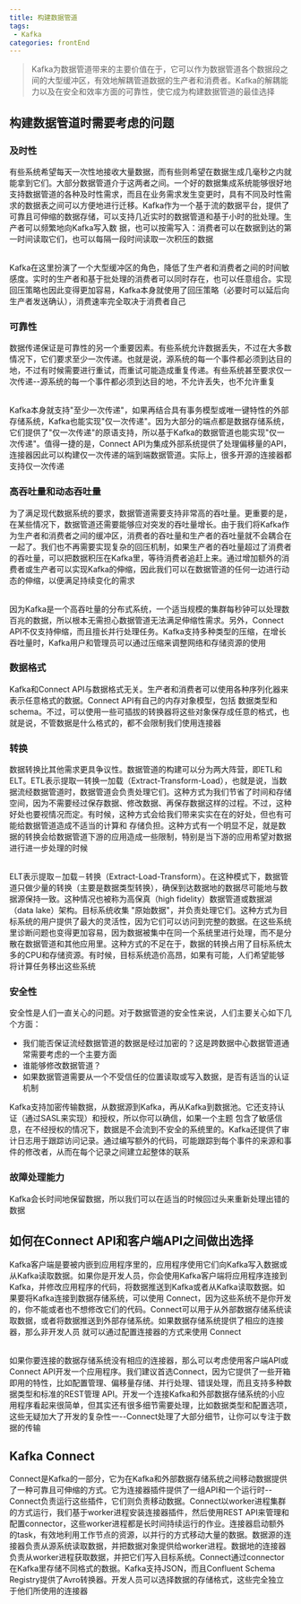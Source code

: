 ```yaml
---
title: 构建数据管道
tags: 
 - Kafka
categories: frontEnd
---
```


>Kafka为数据管道带来的主要价值在于，它可以作为数据管道各个数据段之间的大型缓冲区，有效地解耦管道数据的生产者和消费者。Kafka的解耦能力以及在安全和效率方面的可靠性，使它成为构建数据管道的最佳选择

## 构建数据管道时需要考虑的问题
### 及时性
有些系统希望每天一次性地接收大量数据，而有些则希望在数据生成几毫秒之内就能拿到它们。大部分数据管道介于这两者之间。一个好的数据集成系统能够很好地支持数据管道的各种及时性需求，而且在业务需求发生变更时，具有不同及时性需求的数据表之间可以方便地进行迁移。Kafka作为一个基于流的数据平台，提供了可靠且可伸缩的数据存储，可以支持几近实时的数据管道和基于小时的批处理。生产者可以频繁地向Kafka写入数 据，也可以按需写入：消费者可以在数据到达的第一时间读取它们，也可以每隔一段时间读取一次积压的数据

&emsp;  
Kafka在这里扮演了一个大型缓冲区的角色，降低了生产者和消费者之间的时间敏感度。实时的生产者和基于批处理的消费者可以同时存在，也可以任意组合。实现回压策略也因此变得更加容易，Kafka本身就使用了回压策略（必要时可以延后向生产者发送确认），消费速率完全取决于消费者自己

### 可靠性
数据传递保证是可靠性的另一个重要因素。有些系统允许数据丢失，不过在大多数情况下，它们要求至少一次传递。也就是说，源系统的每一个事件都必须到达目的地，不过有时候需要进行重试，而重试可能造成重复传递。有些系统甚至要求仅一次传递--源系统的每一个事件都必须到达目的地，不允许丢失，也不允许重复

&emsp;  
Kafka本身就支持"至少一次传递"，如果再结合具有事务模型或唯一键特性的外部存储系统，Kafka也能实现"仅一次传递"。因为大部分的端点都是数据存储系统，它们提供了"仅一次传递"的原语支持，所以基于Kafka的数据管道也能实现"仅一次传递"。值得一捷的是，Connect API为集成外部系统提供了处理偏移量的API，连接器因此可以构建仅一次传递的端到端数据管道。实际上，很多开源的连接器都支持仅一次传递

### 高吞吐量和动态吞吐量
为了满足现代数据系统的要求，数据管道需要支持非常高的吞吐量。更重要的是，在某些情况下，数据管道还需要能够应对突发的吞吐量增长。由于我们将Kafka作为生产者和消费者之间的缓冲区，消费者的吞吐量和生产者的吞吐量就不会耦合在一起了。我们也不再需要实现复杂的回压机制，如果生产者的吞吐量超过了消费者的吞吐量，可以把数据积压在Kafka里，等待消费者追赶上来。通过增加额外的消费者或生产者可以实现Kafka的伸缩，因此我们可以在数据管道的任何一边进行动态的伸缩，以便满足持续变化的需求

&emsp;  
因为Kafka是一个高吞吐量的分布式系统，一个适当规模的集群每秒钟可以处理数百兆的数据，所以根本无需担心数据管道无法满足伸缩性需求。另外，Connect API不仅支持伸缩，而且擅长并行处理任务。Kafka支持多种类型的压缩，在增长吞吐量时，Kafka用户和管理员可以通过压缩来调整网络和存储资源的使用

### 数据格式
Kafka和Connect API与数据格式无关。生产者和消费者可以使用各种序列化器来表示任意格式的数据。Connect API有自己的内存对象模型，包括 数据类型和schema。不过，可以使用一些可插拔的转换器将这些对象保存成任意的格式，也就是说，不管数据是什么格式的，都不会限制我们使用连接器

### 转换
数据转换比其他需求更具争议性。数据管道的构建可以分为两大阵营，即ETL和ELT。ETL表示提取一转换一加载（Extract-Transform-Load），也就是说，当数据流经数据管道时，数据管道会负责处理它们。这种方式为我们节省了时间和存储空间，因为不需要经过保存数据、修改数据、再保存数据这样的过程。不过，这种好处也要视情况而定。有时候，这种方式会给我们带来实实在在的好处，但也有可能给数据管道造成不适当的计算和 存储负担。这种方式有一个明显不足，就是数据的转换会给数据管道下游的应用造成一些限制，特别是当下游的应用希望对数据进行进一步处理的时候

&emsp;  
ELT表示提取－加载－转换（Extract-Load-Transform）。在这种模式下，数据管道只做少量的转换（主要是数据类型转换），确保到达数据地的数据尽可能地与数据源保持一致。这种情况也被称为高保真（high fidelity）数据管道或数据湖（data lake）架构。目标系统收集 "原始数据"，并负责处理它们。这种方式为目标系统的用户提供了最大的灵活性，因为它们可以访问到完整的数据。在这些系统里诊断问题也变得更加容易，因为数据被集中在同一个系统里进行处理，而不是分散在数据管道和其他应用里。这种方式的不足在于，数据的转换占用了目标系统太多的CPU和存储资源。有时候，目标系统造价高昂，如果有可能，人们希望能够将计算任务移出这些系统

### 安全性
安全性是人们一直关心的问题。对于数据管道的安全性来说，人们主要关心如下几个方面：
* 我们能否保证流经数据管道的数据是经过加密的？这是跨数据中心数据管道通常需要考虑的一个主要方面
* 谁能够修改数据管道？ 
* 如果数据管道需要从一个不受信任的位置读取或写入数据，是否有适当的认证机制

Kafka支持加密传输数据，从数据源到Kafka，再从Kafka到数据池。它还支持认证（通过SASL来实现）和授权，所以你可以确信，如果一个主题
包含了敏感信息，在不经授权的情况下，数据是不会流到不安全的系统里的。Kafka还提供了审计日志用于跟踪访问记录。通过编写额外的代码，可能跟踪到每个事件的来源和事件的修改者，从而在每个记录之间建立起整体的联系

### 故障处理能力
Kafka会长时间地保留数据，所以我们可以在适当的时候回过头来重新处理出错的数据

## 如何在Connect API和客户端API之间做出选择
Kafka客户端是要被内嵌到应用程序里的，应用程序使用它们向Kafka写入数据或从Kafka读取数据。如果你是开发人员，你会使用Kafka客户端将应用程序连接到Kafka，并修改应用程序的代码，将数据推送到Kafka或者从Kafka读取数据。如果要将Kafka连接到数据存储系统，可以使用 Connect，因为这些系统不是你开发的，你不能或者也不想修改它们的代码。Connect可以用于从外部数据存储系统读取数据，或者将数据推送到外部存储系统。如果数据存储系统提供了相应的连接器，那么非开发人员 就可以通过配置连接器的方式来使用 Connect

&emsp;  
如果你要连接的数据存储系统没有相应的连接器，那么可以考虑使用客户端API或Connect API开发一个应用程序。我们建议首选Connect，因为它提供了一些开箱即用的特性，比如配置管理、偏移量存储、并行处理、错误处理，而且支持多种数据类型和标准的REST管理 API。开发一个连接Kafka和外部数据存储系统的小应用程序看起来很简单，但其实还有很多细节需要处理，比如数据类型和配置选项，这些无疑加大了开发的复杂性一--Connect处理了大部分细节，让你可以专注于数据的传输

## Kafka Connect
Connect是Kafka的一部分，它为在Kafka和外部数据存储系统之间移动数据提供了一种可靠且可伸缩的方式。它为连接器插件提供了一组API和一个运行时--Connect负责运行这些插件，它们则负责移动数据。Connect以worker进程集群的方式运行，我们基于worker进程安装连接器插件，然后使用REST API来管理和配置connector，这些worker进程都是长时间持续运行的作业。连接器启动额外的task，有效地利用工作节点的资源，以并行的方式移动大量的数据。数据源的连接器负责从源系统读取数据，并把数据对象提供给worker进程。数据地的连接器负责从worker进程获取数据，并把它们写入目标系统。Connect通过connector在Kafka里存储不同格式的数据。Kafka支持JSON，而且Confluent Schema Registry提供了Avro转换器。开发人员可以选择数据的存储格式，这些完全独立于他们所使用的连接器
